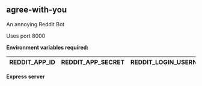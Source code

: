 agree-with-you
--------------
An annoying Reddit Bot

Uses port 8000

**Environment variables required:**

|REDDIT_APP_ID|REDDIT_APP_SECRET|REDDIT_LOGIN_USERNAME|REDDIT_LOGIN_PASSWORD|
|-------------|-----------------|---------------------|---------------------|

**Express server**